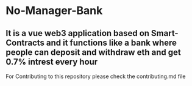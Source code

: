 # No-Manager-Bank <br>
## It is a vue web3 application based on Smart-Contracts and it functions like a bank where people can deposit and withdraw eth and get 0.7% intrest every hour

For Contributing to this repository please check the contributing.md file
